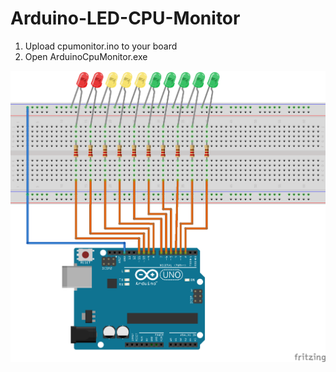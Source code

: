 # Arduino-LED-CPU-Monitor

1. Upload cpumonitor.ino to your board
2. Open ArduinoCpuMonitor.exe

![alt tag](https://raw.githubusercontent.com/Maciekbac/Arduino-LED-CPU-Monitor/master/schematic.png)
